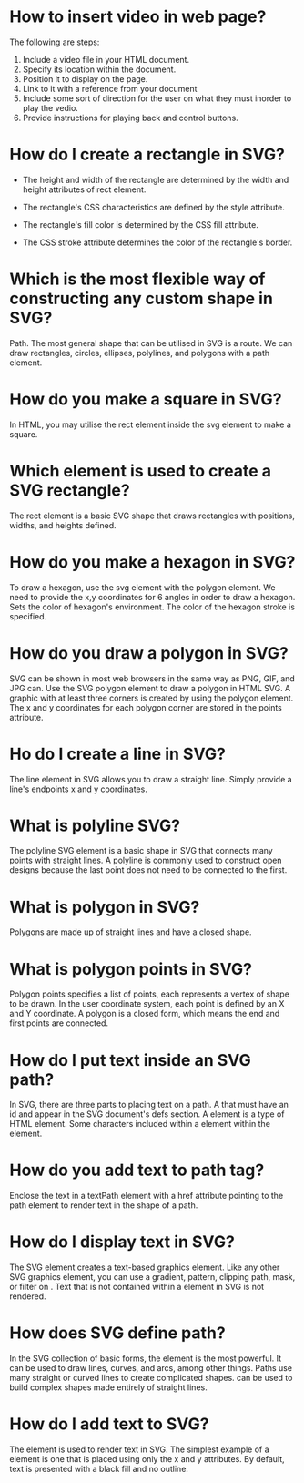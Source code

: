 # How to insert video in web page?
The following are steps:
1. Include a video file in your HTML document.
2. Specify its location within the document.
3. Position it to display on the page.
4. Link to it with a reference from your document
5. Include some sort of direction for the user on what they must inorder to play the vedio.
6. Provide instructions for playing back and control buttons.

# How do I create a rectangle in SVG?
* The height and width of the rectangle are determined by the width and height attributes of rect element.

* The rectangle's CSS characteristics are defined by the style attribute.

* The rectangle's fill color is determined by the CSS fill attribute.

* The CSS stroke attribute determines the color of the rectangle's border.


# Which is the most flexible way of constructing any custom shape in SVG?

Path. The most general shape that can be utilised in SVG is a route. We can draw rectangles, circles, ellipses, polylines, and polygons with a path element.


# How do you make a square in SVG?

In HTML, you may utilise the rect element inside the svg element to make a square.


# Which element is used to create a SVG rectangle?

The rect element is a basic SVG shape that draws rectangles with positions, widths, and heights defined.


# How do you make a hexagon in SVG?

To draw a hexagon, use the svg element with the polygon element. We need to provide the x,y coordinates for 6 angles in order to draw a hexagon. Sets the color of hexagon's environment. The color of the hexagon stroke is specified.


# How do you draw a polygon in SVG?

SVG can be shown in most web browsers in the same way as PNG, GIF, and JPG can. Use the SVG polygon element to draw a polygon in HTML SVG. A graphic with at least three corners is created by using the polygon element. The x and y coordinates for each polygon corner are stored in the points attribute.

# Ho do I create a line in SVG?

The line element in SVG allows you to draw a straight line. Simply provide a line's endpoints x and y coordinates.


# What is polyline SVG?
The polyline SVG element is a basic shape in SVG that connects many points with straight lines. A polyline is commonly used to construct open designs because the last point does not need to be connected to the first.

# What is polygon in SVG?
Polygons are made up of straight lines and have a closed shape.


# What is polygon points in SVG?

Polygon points specifies a list of points, each represents a vertex of shape to be drawn. In the user coordinate system, each point is defined by an X and Y coordinate. A polygon is a closed form, which means the end and first points are connected.


# How do I put text inside an SVG path?

In SVG, there are three parts to placing text on a path. A <path> that must have an id and appear in the SVG document's defs section. A <text> element is a type of HTML element. Some characters included within a <textPath> element within the <text> element.

# How do you add text to path tag?
Enclose the text in a textPath element with a href attribute pointing to the path element to render text in the shape of a path.

# How do I display text in SVG?

The SVG <text> element creates a text-based graphics element. Like any other SVG graphics element, you can use a gradient, pattern, clipping path, mask, or filter on <text>. Text that is not contained within a <text> element in SVG is not rendered.


# How does SVG define path?

In the SVG collection of basic forms, the <path> element is the most powerful. It can be used to draw lines, curves, and arcs, among other things. Paths use many straight or curved lines to create complicated shapes. <Polyline> can be used to build complex shapes made entirely of straight lines.


# How do I add text to SVG?

The <text> element is used to render text in SVG. The simplest example of a <text> element is one that is placed using only the x and y attributes. By default, text is presented with a black fill and no outline.

